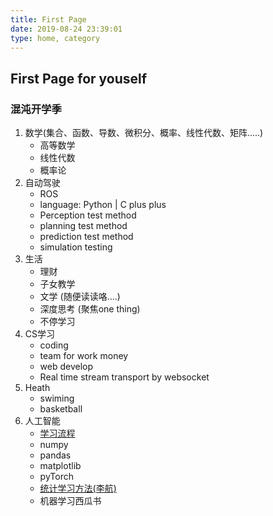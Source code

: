 ```yaml
---
title: First Page
date: 2019-08-24 23:39:01
type: home, category 
---
```


## First Page for youself
### 混沌开学季
1. 数学(集合、函数、导数、微积分、概率、线性代数、矩阵.....)
    - 高等数学
    - 线性代数
    - 概率论
2. 自动驾驶
    - ROS
    - language: Python | C plus plus
    - Perception test method
    - planning test method
    - prediction test method
    - simulation testing
3. 生活
    - 理财
    - 子女教学
    - 文学 (随便读读咯....)
    - 深度思考 (聚焦one thing)
    - 不停学习
4. CS学习
    - coding
    - team for work money
    - web develop
    - Real time stream transport by websocket
5. Heath
    - swiming
    - basketball
6. 人工智能
    - [学习流程](https://www.zhihu.com/search?q=黄海广&utm_content=search_suggestion&type=content)
    - numpy
    - pandas
    - matplotlib
    - pyTorch
    - [统计学习方法(李航)](https://github.com/fengdu78/lihang-code)
    - 机器学习西瓜书
